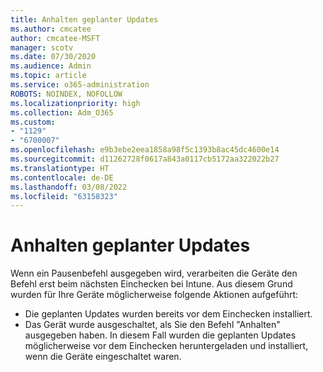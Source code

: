 ```yaml
---
title: Anhalten geplanter Updates
ms.author: cmcatee
author: cmcatee-MSFT
manager: scotv
ms.date: 07/30/2020
ms.audience: Admin
ms.topic: article
ms.service: o365-administration
ROBOTS: NOINDEX, NOFOLLOW
ms.localizationpriority: high
ms.collection: Adm_O365
ms.custom:
- "1129"
- "6700007"
ms.openlocfilehash: e9b3ebe2eea1858a98f5c1393b8ac45dc4600e14
ms.sourcegitcommit: d11262728f0617a843a0117cb5172aa322022b27
ms.translationtype: HT
ms.contentlocale: de-DE
ms.lasthandoff: 03/08/2022
ms.locfileid: "63158323"
---
```

# <a name="pausing-scheduled-updates"></a>Anhalten geplanter Updates

Wenn ein Pausenbefehl ausgegeben wird, verarbeiten die Geräte den Befehl erst beim nächsten Einchecken bei Intune. Aus diesem Grund wurden für Ihre Geräte möglicherweise folgende Aktionen aufgeführt:

- Die geplanten Updates wurden bereits vor dem Einchecken installiert.
- Das Gerät wurde ausgeschaltet, als Sie den Befehl "Anhalten" ausgegeben haben. In diesem Fall wurden die geplanten Updates möglicherweise vor dem Einchecken heruntergeladen und installiert, wenn die Geräte eingeschaltet waren.